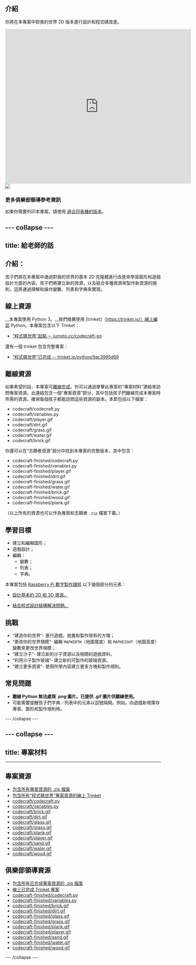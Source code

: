 ## 介紹

你將在本專案中對我的世界 2D 版本進行設計和程式碼改進。

<div class="trinket">
  <iframe src="https://trinket.io/embed/python/9ac3995d69?outputOnly=true&start=result" width="600" height="500" frameborder="0" marginwidth="0" marginheight="0" allowfullscreen>
  </iframe>
  <img src="images/craft-finished.png">
</div>

### 更多俱樂部領導參考資訊

如果你需要列印本專案，請使用 [適合印表機的版本](https://projects.raspberrypi.org/en/projects/codecraft/print)。


--- collapse ---
---

## title: 給老師的話



## 介紹：
孩子們將在本專案中通過對我的世界的基本 2D 克隆體進行改進來學習圖形和遊戲設計方面的內容。孩子們將建立新的資源，以及結合多種資源來製作新資源的規則。這將通過理解和操作變數、列表和字典來實現。

## 線上資源

__本專案使用 Python 3。__我們推薦使用 [trinket]（https://trinket.io/）線上編寫 Python。本專案包含以下 Trinket：

+ [“程式碼世界”起點 -- jumpto.cc/codecraft-go](http://jumpto.cc/codecraft-go)

還有一個 trinket 包含完整專案：

+ [“程式碼世界”已完成 -- trinket.io/python/9ac3995d69](https://trinket.io/python/9ac3995d69)

## 離線資源
如果希望的話，本專案可[離線完成](https://www.codeclubprojects.org/en-GB/resources/python-working-offline/)。你可以通過單擊此專案的“專案材料”連結來訪問專案資源。此連結包含一個“專案資源”部分，其中包括孩子們離線完成本專案時所需的資源。確保每個孩子都能訪問這些資源的副本。本節包括以下檔案：

+ codecraft/codecraft.py
+ codecraft/variables.py
+ codecraft/player.gif
+ codecraft/dirt.gif
+ codecraft/grass.gif
+ codecraft/water.gif
+ codecraft/brick.gif

你還可以在“志願者資源”部分中找到本專案的完整版本，其中包含：

+ codecraft-finished/codecraft.py
+ codecraft-finished/variables.py
+ codecraft-finished/player.gif
+ codecraft-finished/dirt.gif
+ codecraft-finished/grass.gif
+ codecraft-finished/water.gif
+ codecraft-finished/brick.gif
+ codecraft-finished/wood.gif
+ codecraft-finished/plank.gif

（以上所有的資源也可以作為專案和志願者 `.zip` 檔案下載。）

## 學習目標
+ 建立和編輯圖形；
+ 遊戲設計；
+ 編輯：
	+ 變數；
	+ 列表；
	+ 字典。

本專案包括 [Raspberry Pi 數字製作課程](http://rpf.io/curriculum) 以下幾個部分的元素：

+ [設計基本的 2D 和 3D 資源。](https://www.raspberrypi.org/curriculum/design/creator)

+ [結合程式設計結構解決問題。](https://www.raspberrypi.org/curriculum/programming/builder)

## 挑戰
+ “建造你的世界”- 進行遊戲，放置和製作現有的方塊；
+ “更改你的世界規模”- 編輯 `MAPWIDTH`（地圖寬度）和 `MAPHEIGHT`（地圖高度）變數來更改世界規模；
+ “建立沙子”- 建立新的沙子資源以及相關的遊戲資料。
+ “利用沙子製作玻璃”- 建立新的可製作的玻璃資源。
+ “建立更多資源”- 使用所學內容建立更多方塊和製作規則。

## 常見問題
+ __離線 Python 無法處理 .png 圖片。已提供 .gif 圖片供離線使用。__
+ 可能需要提醒孩子們字典／列表中的元素以逗號隔開。例如，向遊戲新增庫存專案、圖形和製作規則時。




--- /collapse ---


--- collapse ---
---
## title: 專案材料
---
## 專案資源
* [包含所有專案資源的 .zip 檔案](resources/codecraft-project-resources.zip)
* [包含所有“程式碼世界”專案資源的線上 Trinket](http://jumpto.cc/codecraft-go)
* [codecraft/codecraft.py](resources/codecraft-codecraft.py)
* [codecraft/variables.py](resources/codecraft-variables.py)
* [codecraft/brick.gif](resources/codecraft-brick.gif)
* [codecraft/dirt.gif](resources/codecraft-dirt.gif)
* [codecraft/glass.gif](resources/codecraft-glass.gif)
* [codecraft/grass.gif](resources/codecraft-grass.gif)
* [codecraft/plank.gif](resources/codecraft-plank.gif)
* [codecraft/player.gif](resources/codecraft-player.gif)
* [codecraft/sand.gif](resources/codecraft-sand.gif)
* [codecraft/water.gif](resources/codecraft-water.gif)
* [codecraft/wood.gif](resources/codecraft-wood.gif)

## 俱樂部領導資源
* [包含所有已完成專案資源的 .zip 檔案](resources/codecraft-volunteer-resources.zip)
* [線上已完成 Trinket 專案](https://trinket.io/python/9ac3995d69)
* [codecraft-finished/codecraft.py](resources/codecraft-finished-codecraft.py)
* [codecraft-finished/variables.py](resources/codecraft-finished-variables.py)
* [codecraft-finished/brick.gif](resources/codecraft-finished-brick.gif)
* [codecraft-finished/dirt.gif](resources/codecraft-finished-dirt.gif)
* [codecraft-finished/glass.gif](resources/codecraft-finished-glass.gif)
* [codecraft-finished/grass.gif](resources/codecraft-finished-grass.gif)
* [codecraft-finished/plank.gif](resources/codecraft-finished-plank.gif)
* [codecraft-finished/player.gif](resources/codecraft-finished-player.gif)
* [codecraft-finished/sand.gif](resources/codecraft-finished-sand.gif)
* [codecraft-finished/water.gif](resources/codecraft-finished-water.gif)
* [codecraft-finished/wood.gif](resources/codecraft-finished-wood.gif)

--- /collapse ---
